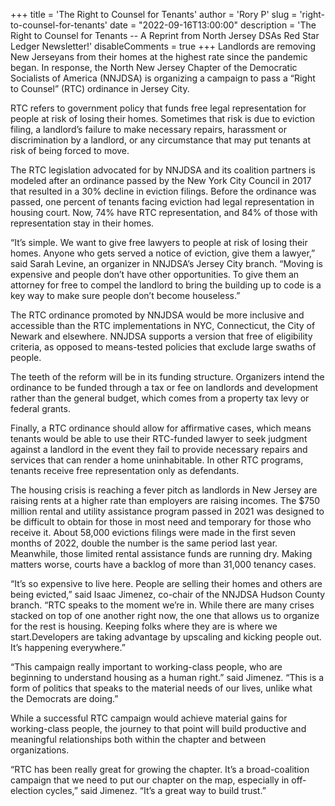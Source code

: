 +++
title = 'The Right to Counsel for Tenants'
author = 'Rory P'
slug = 'right-to-counsel-for-tenants'
date = "2022-09-16T13:00:00"
description = 'The Right to Counsel for Tenants -- A Reprint from North Jersey DSAs Red Star Ledger Newsletter!'
disableComments = true
+++
Landlords are removing New Jerseyans from their homes at the highest
rate since the pandemic began. In response, the North New Jersey Chapter
of the Democratic Socialists of America (NNJDSA) is organizing a campaign
to pass a “Right to Counsel” (RTC) ordinance in Jersey City.

RTC refers to government policy that funds free legal representation for 
people at risk of losing their homes. Sometimes that risk is due to eviction filing,
a landlord’s failure to make necessary repairs, harassment or discrimination
by a landlord, or any circumstance that may put tenants at risk of being forced
to move.

The RTC legislation advocated for by NNJDSA and its coalition partners is
modeled after an ordinance passed by the New York City Council in 2017
that resulted in a 30% decline in eviction filings. Before the ordinance was
passed, one percent of tenants facing eviction had legal representation
in housing court. Now, 74% have RTC representation, and 84% of those with
representation stay in their homes.

“It’s simple. We want to give free lawyers to people at risk of losing their
homes. Anyone who gets served a notice of eviction, give them a lawyer,” said Sarah Levine, an organizer in
NNJDSA’s Jersey City branch. “Moving is expensive and people don’t have other opportunities. 
To give them an attorney for free to compel the landlord to bring the building up to code is a key way to make sure people don’t become houseless.”

The RTC ordinance promoted by NNJDSA would be more inclusive and accessible than the RTC implementations in
NYC, Connecticut, the City of Newark and elsewhere. NNJDSA supports a version that free of eligibility criteria, as
opposed to means-tested policies that exclude large swaths of people.

The teeth of the reform will be in its funding structure. Organizers intend
the ordinance to be funded through a tax or fee on landlords and development rather than the general budget,
which comes from a property tax levy or federal grants.

Finally, a RTC ordinance should allow for affirmative cases, which means
tenants would be able to use their RTC-funded lawyer to seek judgment
against a landlord in the event they fail to provide necessary repairs and services 
that can render a home uninhabitable. In other RTC programs, tenants
receive free representation only as defendants.

The housing crisis is reaching a fever pitch as landlords in New Jersey are
raising rents at a higher rate than employers are raising incomes. The $750
million rental and utility assistance program passed in 2021 was designed to
be difficult to obtain for those in most need and temporary for those who receive it. About 58,000 evictions filings
were made in the first seven months of 2022, double the number is the same period last year. 
Meanwhile, those limited rental assistance funds are running dry. Making matters worse, courts
have a backlog of more than 31,000 tenancy cases.

“It’s so expensive to live here. People are selling their homes and others are
being evicted,” said Isaac Jimenez, co-chair of the NNJDSA Hudson County
branch. “RTC speaks to the moment we’re in. While there are many crises
stacked on top of one another right now, the one that allows us to organize for the rest is housing. Keeping
folks where they are is where we start.Developers are taking advantage by upscaling and kicking people out. It’s
happening everywhere.”

“This campaign really important to working-class people, who are beginning to understand 
housing as a human right.” said Jimenez. “This is a form of politics that speaks to the 
material needs of our lives, unlike what the Democrats are doing.”

While a successful RTC campaign would achieve material gains for working-class people, the journey to that
point will build productive and meaningful relationships both within the
chapter and between organizations.

“RTC has been really great for growing the chapter. It’s a broad-coalition campaign that we need to put our chapter
on the map, especially in off-election cycles,” said Jimenez. “It’s a great way to build trust.”
